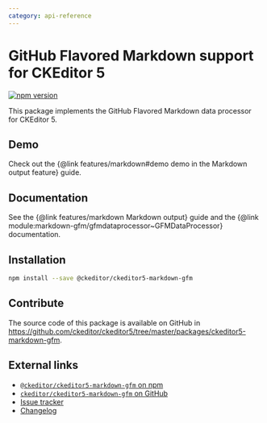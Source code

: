 ```yaml
---
category: api-reference
---
```


# GitHub Flavored Markdown support for CKEditor 5

[![npm version](https://badge.fury.io/js/%40ckeditor%2Fckeditor5-markdown-gfm.svg)](https://www.npmjs.com/package/@ckeditor/ckeditor5-markdown-gfm)

This package implements the GitHub Flavored Markdown data processor for CKEditor 5.

## Demo

Check out the {@link features/markdown#demo demo in the Markdown output feature} guide.

## Documentation

See the {@link features/markdown Markdown output} guide and the {@link module:markdown-gfm/gfmdataprocessor~GFMDataProcessor} documentation.

## Installation

```bash
npm install --save @ckeditor/ckeditor5-markdown-gfm
```

## Contribute

The source code of this package is available on GitHub in https://github.com/ckeditor/ckeditor5/tree/master/packages/ckeditor5-markdown-gfm.

## External links

* [`@ckeditor/ckeditor5-markdown-gfm` on npm](https://www.npmjs.com/package/@ckeditor/ckeditor5-markdown-gfm)
* [`ckeditor/ckeditor5-markdown-gfm` on GitHub](https://github.com/ckeditor/ckeditor5/tree/master/packages/ckeditor5-markdown-gfm)
* [Issue tracker](https://github.com/ckeditor/ckeditor5/issues)
* [Changelog](https://github.com/ckeditor/ckeditor5/blob/master/CHANGELOG.md)
